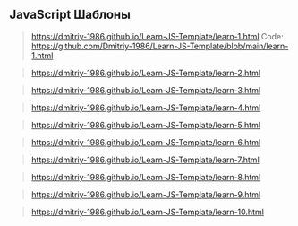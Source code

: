 JavaScript Шаблоны
---
>https://dmitriy-1986.github.io/Learn-JS-Template/learn-1.html 
>Code: https://github.com/Dmitriy-1986/Learn-JS-Template/blob/main/learn-1.html


>https://dmitriy-1986.github.io/Learn-JS-Template/learn-2.html

>https://dmitriy-1986.github.io/Learn-JS-Template/learn-3.html

>https://dmitriy-1986.github.io/Learn-JS-Template/learn-4.html

>https://dmitriy-1986.github.io/Learn-JS-Template/learn-5.html

>https://dmitriy-1986.github.io/Learn-JS-Template/learn-6.html

>https://dmitriy-1986.github.io/Learn-JS-Template/learn-7.html

>https://dmitriy-1986.github.io/Learn-JS-Template/learn-8.html

>https://dmitriy-1986.github.io/Learn-JS-Template/learn-9.html

>https://dmitriy-1986.github.io/Learn-JS-Template/learn-10.html

